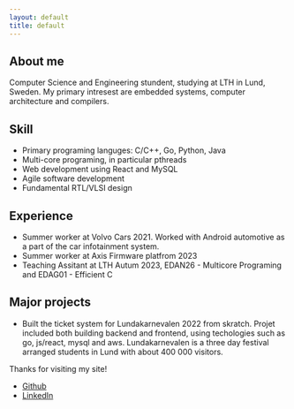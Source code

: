```yaml
---
layout: default
title: default
---
```


## About me
Computer Science and Engineering stundent, studying at LTH in Lund, Sweden.
My primary intresest are embedded systems, computer architecture and compilers.

## Skill
* Primary programing languges: C/C++, Go, Python, Java
* Multi-core programing, in particular pthreads
* Web development using React and MySQL
* Agile software development
* Fundamental RTL/VLSI design

## Experience
* Summer worker at Volvo Cars 2021. Worked with Android automotive as a part of the car infotainment system.</li>
* Summer worker at Axis Firmware platfrom 2023
* Teaching Assitant at LTH Autum 2023, EDAN26 - Multicore Programing and EDAG01 - Efficient C

## Major projects
* Built the ticket system for Lundakarnevalen 2022 from skratch. Projet included both building
  backend and frontend, using techologies such as go, js/react, mysql and aws. Lundakarnevalen is
  a three day festival arranged students in Lund with about 400 000 visitors.

Thanks for visiting my site!
<ul>
    <li>
      <a href="https://github.com/Isak-Evaldsson">Github</a>
    </li>
    <li>
      <a href="https://www.linkedin.com/in/isak-evaldsson-43a570172" />LinkedIn</a>
    </li>
</ul>

